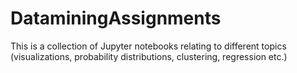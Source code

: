 # DataminingAssignments
This is a collection of Jupyter notebooks relating to different topics (visualizations, probability distributions, clustering, regression etc.)
